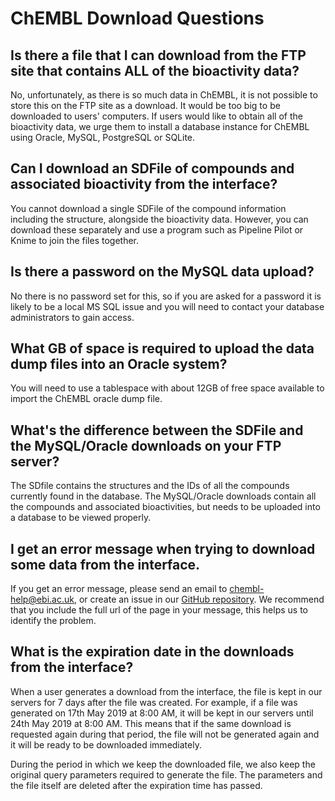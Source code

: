 # ChEMBL Download Questions

## Is there a file that I can download from the FTP site that contains ALL of the bioactivity data?

No, unfortunately, as there is so much data in ChEMBL, it is not possible to store this on the FTP site as a download. It would be too big to be downloaded to users' computers. If users would like to obtain all of the bioactivity data, we urge them to install a database instance for ChEMBL using Oracle, MySQL, PostgreSQL or SQLite.

## Can I download an SDFile of compounds and associated bioactivity from the interface?

You cannot download a single SDFile of the compound information including the structure, alongside the bioactivity data. However, you can download these separately and use a program such as Pipeline Pilot or Knime to join the files together.

## Is there a password on the MySQL data upload?

No there is no password set for this, so if you are asked for a password it is likely to be a local MS SQL issue and you will need to contact your database administrators to gain access.

## What GB of space is required to upload the data dump files into an Oracle system?

You will need to use a tablespace with about 12GB of free space available to import the ChEMBL oracle dump file.

## What's the difference between the SDFile and the MySQL/Oracle downloads on your FTP server?

The SDfile contains the structures and the IDs of all the compounds currently found in the database. The MySQL/Oracle downloads contain all the compounds and associated bioactivities, but needs to be uploaded into a database to be viewed properly.

## I get an error message when trying to download some data from the interface.

If you get an error message, please send an email to [chembl-help@ebi.ac.uk](mailto:chembl-help@ebi.ac.uk), or create an issue in our [GitHub repository](https://github.com/chembl/GLaDOS). We recommend that you include the full url of the page in your message, this helps us to identify the problem. 

## What is the expiration date in the downloads from the interface?

When a user generates a download from the interface, the file is kept in our servers for 7 days after the file was created. For example, if a file was generated on 17th May 2019 at 8:00 AM, it will be kept in our servers until 24th May 2019 at 8:00 AM. This means that if the same download is requested again during that period, the file will not be generated again and it will be ready to be downloaded immediately. 

During the period in which we keep the downloaded file, we also keep the original query parameters required to generate the file. The parameters and the file itself are deleted after the expiration time has passed.  

